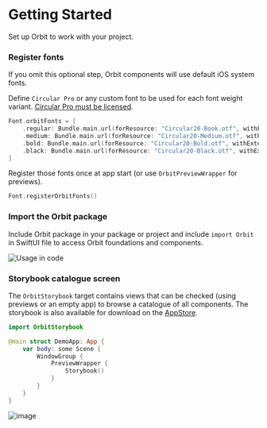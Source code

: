 # Getting Started

Set up Orbit to work with your project.

### Register fonts

If you omit this optional step, Orbit components will use default iOS system fonts.

Define `Circular Pro` or any custom font to be used for each font weight variant. [Circular Pro must be licensed](https://orbit.kiwi/foundation/typography/circular-pro/#circular-pro-in-non-kiwicom-projects). 

```swift
Font.orbitFonts = [
    .regular: Bundle.main.url(forResource: "Circular20-Book.otf", withExtension: nil),
    .medium: Bundle.main.url(forResource: "Circular20-Medium.otf", withExtension: nil),
    .bold: Bundle.main.url(forResource: "Circular20-Bold.otf", withExtension: nil),
    .black: Bundle.main.url(forResource: "Circular20-Black.otf", withExtension: nil),
]
```

Register those fonts once at app start (or use ``OrbitPreviewWrapper`` for previews).

```swift
Font.registerOrbitFonts()
```

### Import the Orbit package

Include Orbit package in your package or project and include `import Orbit` in SwiftUI file to access Orbit foundations and components.

![Usage in code](usage.png)

### Storybook catalogue screen

The `OrbitStorybook` target contains views that can be checked (using previews or an empty app) to browse a catalogue of all components. The storybook is also available for download on the [AppStore](https://apps.apple.com/us/app/orbit-storybook/id1622225639).

```swift
import OrbitStorybook

@main struct DemoApp: App {
    var body: some Scene {
        WindowGroup {
            PreviewWrapper {
                Storybook()
            }
        }
    }
}
```

![image](storybook.png)
